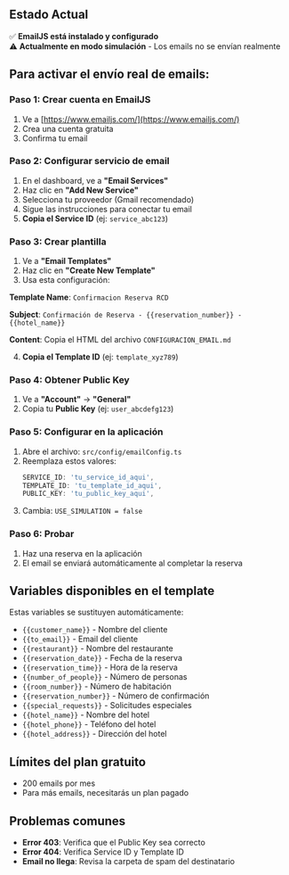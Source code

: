 
## Estado Actual

✅ **EmailJS está instalado y configurado**  
⚠️ **Actualmente en modo simulación** - Los emails no se envían realmente

## Para activar el envío real de emails:

### Paso 1: Crear cuenta en EmailJS

1. Ve a [https://www.emailjs.com/](https://www.emailjs.com/)
2. Crea una cuenta gratuita
3. Confirma tu email

### Paso 2: Configurar servicio de email

1. En el dashboard, ve a **"Email Services"**
2. Haz clic en **"Add New Service"**
3. Selecciona tu proveedor (Gmail recomendado)
4. Sigue las instrucciones para conectar tu email
5. **Copia el Service ID** (ej: `service_abc123`)

### Paso 3: Crear plantilla

1. Ve a **"Email Templates"**
2. Haz clic en **"Create New Template"**
3. Usa esta configuración:

**Template Name**: `Confirmacion Reserva RCD`

**Subject**: `Confirmación de Reserva - {{reservation_number}} - {{hotel_name}}`

**Content**: Copia el HTML del archivo `CONFIGURACION_EMAIL.md`

4. **Copia el Template ID** (ej: `template_xyz789`)

### Paso 4: Obtener Public Key

1. Ve a **"Account"** → **"General"**
2. Copia tu **Public Key** (ej: `user_abcdefg123`)

### Paso 5: Configurar en la aplicación

1. Abre el archivo: `src/config/emailConfig.ts`
2. Reemplaza estos valores:
   ```typescript
   SERVICE_ID: 'tu_service_id_aqui',
   TEMPLATE_ID: 'tu_template_id_aqui',
   PUBLIC_KEY: 'tu_public_key_aqui',
   ```
3. Cambia: `USE_SIMULATION = false`

### Paso 6: Probar

1. Haz una reserva en la aplicación
2. El email se enviará automáticamente al completar la reserva

## Variables disponibles en el template

Estas variables se sustituyen automáticamente:

- `{{customer_name}}` - Nombre del cliente
- `{{to_email}}` - Email del cliente
- `{{restaurant}}` - Nombre del restaurante
- `{{reservation_date}}` - Fecha de la reserva
- `{{reservation_time}}` - Hora de la reserva
- `{{number_of_people}}` - Número de personas
- `{{room_number}}` - Número de habitación
- `{{reservation_number}}` - Número de confirmación
- `{{special_requests}}` - Solicitudes especiales
- `{{hotel_name}}` - Nombre del hotel
- `{{hotel_phone}}` - Teléfono del hotel
- `{{hotel_address}}` - Dirección del hotel

## Límites del plan gratuito

- 200 emails por mes
- Para más emails, necesitarás un plan pagado

## Problemas comunes

- **Error 403**: Verifica que el Public Key sea correcto
- **Error 404**: Verifica Service ID y Template ID
- **Email no llega**: Revisa la carpeta de spam del destinatario
